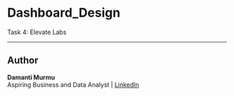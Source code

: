 # Dashboard_Design
Task 4: Elevate Labs

---

## Author
**Damanti Murmu**  
Aspiring Business and Data Analyst | 
[LinkedIn](https://www.linkedin.com/in/damantimurmu/)
